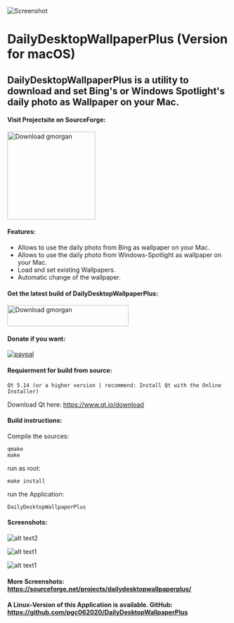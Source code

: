 ![Screenshot](https://github.com/pgc062020/DailyDesktopWallpaperPlus/blob/master/128.png)
# DailyDesktopWallpaperPlus (Version for macOS)

## DailyDesktopWallpaperPlus is a utility to download and set Bing's or Windows Spotlight's daily photo as Wallpaper on your Mac.

#### Visit Projectsite on SourceForge: 
<a href="https://sourceforge.net/projects/dailydesktopwallpaperplus/"><img alt="Download gmorgan" src="https://sourceforge.net/sflogo.php?type=17&group_id=96355" width=200></a>

#### Features:

 * Allows to use the daily photo from Bing as wallpaper on your Mac.
 * Allows to use the daily photo from Windows-Spotlight as wallpaper on your Mac.
 * Load and set existing Wallpapers.
 * Automatic change of the wallpaper.

#### Get the latest build of DailyDesktopWallpaperPlus:<br />
<a href="https://sourceforge.net/projects/dailydesktopwallpaperplus/files/latest/download"><img alt="Download gmorgan" src="https://a.fsdn.com/con/app/sf-download-button" width=276 height=48 srcset="https://a.fsdn.com/con/app/sf-download-button?button_size=2x 2x"></a>


#### Donate if you want:
<p>
  <a href="https://paypal.me/PGC1991">
      <img src="https://img.shields.io/badge/Donate-PayPal-green.svg" alt="paypal">
  </a>
</p>


#### Requierment for build from source: <br />
```
Qt 5.14 (or a higher version | recommend: Install Qt with the Online Installer)
```
Download Qt here: https://www.qt.io/download

#### Build instructions:

Compile the sources:
```
qmake
make
```
run as root:
``` 
make install
``` 
run the Application: 
``` 
DailyDesktopWallpaperPlus
``` 

#### Screenshots:
![alt text2](https://a.fsdn.com/con/app/proj/dailydesktopwallpaperplus/screenshots/app_macOS.jpg/max/max/1)

![alt text1](https://i.paste.pics/421dd9bcce2343cd10db1bba2d8dfcd5.png)

![alt text1](https://a.fsdn.com/con/app/proj/dailydesktopwallpaperplus/screenshots/Ohne%20Titel.jpg/max/max/1)

#### More Screenshots: https://sourceforge.net/projects/dailydesktopwallpaperplus/

#### A Linux-Version of this Application is available. GitHub: https://github.com/pgc062020/DailyDesktopWallpaperPlus
